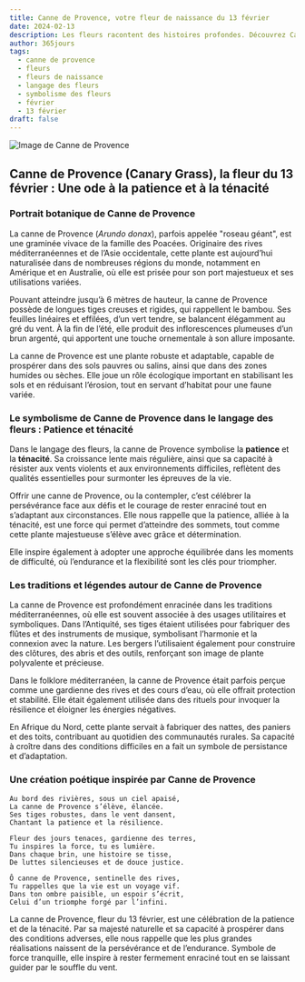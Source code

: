 ```yaml
---
title: Canne de Provence, votre fleur de naissance du 13 février
date: 2024-02-13
description: Les fleurs racontent des histoires profondes. Découvrez Canne de Provence, votre fleur de naissance du 13 février, ses symboles et récits fascinants. Plongez dans sa signification et son langage unique dans l'art floral.
author: 365jours
tags:
  - canne de provence
  - fleurs
  - fleurs de naissance
  - langage des fleurs
  - symbolisme des fleurs
  - février
  - 13 février
draft: false
---
```



![Image de Canne de Provence](https://cdn.pixabay.com/photo/2019/12/27/15/34/phalaris-4722677_1280.jpg#center)


## Canne de Provence (Canary Grass), la fleur du 13 février : Une ode à la patience et à la ténacité

### Portrait botanique de Canne de Provence

La canne de Provence (_Arundo donax_), parfois appelée "roseau géant", est une graminée vivace de la famille des Poacées. Originaire des rives méditerranéennes et de l’Asie occidentale, cette plante est aujourd’hui naturalisée dans de nombreuses régions du monde, notamment en Amérique et en Australie, où elle est prisée pour son port majestueux et ses utilisations variées.

Pouvant atteindre jusqu’à 6 mètres de hauteur, la canne de Provence possède de longues tiges creuses et rigides, qui rappellent le bambou. Ses feuilles linéaires et effilées, d’un vert tendre, se balancent élégamment au gré du vent. À la fin de l’été, elle produit des inflorescences plumeuses d’un brun argenté, qui apportent une touche ornementale à son allure imposante.

La canne de Provence est une plante robuste et adaptable, capable de prospérer dans des sols pauvres ou salins, ainsi que dans des zones humides ou sèches. Elle joue un rôle écologique important en stabilisant les sols et en réduisant l’érosion, tout en servant d’habitat pour une faune variée.

### Le symbolisme de Canne de Provence dans le langage des fleurs : Patience et ténacité

Dans le langage des fleurs, la canne de Provence symbolise la **patience** et la **ténacité**. Sa croissance lente mais régulière, ainsi que sa capacité à résister aux vents violents et aux environnements difficiles, reflètent des qualités essentielles pour surmonter les épreuves de la vie.

Offrir une canne de Provence, ou la contempler, c’est célébrer la persévérance face aux défis et le courage de rester enraciné tout en s’adaptant aux circonstances. Elle nous rappelle que la patience, alliée à la ténacité, est une force qui permet d’atteindre des sommets, tout comme cette plante majestueuse s’élève avec grâce et détermination.

Elle inspire également à adopter une approche équilibrée dans les moments de difficulté, où l’endurance et la flexibilité sont les clés pour triompher.

### Les traditions et légendes autour de Canne de Provence

La canne de Provence est profondément enracinée dans les traditions méditerranéennes, où elle est souvent associée à des usages utilitaires et symboliques. Dans l’Antiquité, ses tiges étaient utilisées pour fabriquer des flûtes et des instruments de musique, symbolisant l’harmonie et la connexion avec la nature. Les bergers l’utilisaient également pour construire des clôtures, des abris et des outils, renforçant son image de plante polyvalente et précieuse.

Dans le folklore méditerranéen, la canne de Provence était parfois perçue comme une gardienne des rives et des cours d’eau, où elle offrait protection et stabilité. Elle était également utilisée dans des rituels pour invoquer la résilience et éloigner les énergies négatives.

En Afrique du Nord, cette plante servait à fabriquer des nattes, des paniers et des toits, contribuant au quotidien des communautés rurales. Sa capacité à croître dans des conditions difficiles en a fait un symbole de persistance et d’adaptation.

### Une création poétique inspirée par Canne de Provence

```
Au bord des rivières, sous un ciel apaisé,  
La canne de Provence s’élève, élancée.  
Ses tiges robustes, dans le vent dansent,  
Chantant la patience et la résilience.  

Fleur des jours tenaces, gardienne des terres,  
Tu inspires la force, tu es lumière.  
Dans chaque brin, une histoire se tisse,  
De luttes silencieuses et de douce justice.  

Ô canne de Provence, sentinelle des rives,  
Tu rappelles que la vie est un voyage vif.  
Dans ton ombre paisible, un espoir s’écrit,  
Celui d’un triomphe forgé par l’infini.  
```

La canne de Provence, fleur du 13 février, est une célébration de la patience et de la ténacité. Par sa majesté naturelle et sa capacité à prospérer dans des conditions adverses, elle nous rappelle que les plus grandes réalisations naissent de la persévérance et de l’endurance. Symbole de force tranquille, elle inspire à rester fermement enraciné tout en se laissant guider par le souffle du vent.
